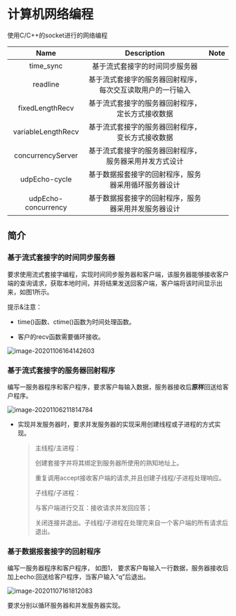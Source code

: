 # 计算机网络编程

使用C/C++的socket进行的网络编程

|        Name         |                        Description                         | Note |
| :-----------------: | :--------------------------------------------------------: | :--: |
|      time_sync      |               基于流式套接字的时间同步服务器               |      |
|      readline       | 基于流式套接字的服务器回射程序，每次交互读取用户的一行输入 |      |
|   fixedLengthRecv   |      基于流式套接字的服务器回射程序，定长方式接收数据      |      |
| variableLengthRecv  |      基于流式套接字的服务器回射程序，变长方式接收数据      |      |
|  concurrencyServer  |   基于流式套接字的服务器回射程序，服务器采用并发方式设计   |      |
|    udpEcho-cycle    |    基于数据报套接字的回射程序，服务器采用循环服务器设计    |      |
| udpEcho-concurrency |    基于数据报套接字的回射程序，服务器采用并发服务器设计    |      |

## 简介

### 基于流式套接字的时间同步服务器

要求使用流式套接字编程，实现时间同步服务器和客户端，该服务器能够接收客户端的查询请求，获取本地时间，并将结果发送回客户端，客户端将该时间显示出来，如图1所示。

提示&注意：

+  time()函数、ctime()函数为时间处理函数。

+ 客户的recv函数需要循环接收。

![image-20201106164142603](https://gitee.com/yubinCloud/my-imgs-repo/raw/main/img/image-20201106164142603.png)

### 基于流式套接字的服务器回射程序

编写一服务器程序和客户程序，要求客户每输入数据，服务器接收后**原样**回送给客户程序。

![image-20201106211814784](https://gitee.com/yubinCloud/my-imgs-repo/raw/main/img/image-20201106211814784.png)

+ 实现并发服务器时，要求并发服务器的实现采用创建线程或子进程的方式实现。

  >  主线程/主进程：
  >
  > 创建套接字并将其绑定到服务器所使用的熟知地址上。
  >
  > 重复调用accept接收客户端的请求,并且创建子线程/子进程处理响应。
  >
  > 子线程/子进程：
  >
  > 与客户端进行交互：接收请求并发回应答；
  >
  > 关闭连接并退出。子线程/子进程在处理完来自一个客户端的所有请求后退出。

### 基于数据报套接字的回射程序

编写一服务器程序和客户程序， 如图1， 要求客户每输入一行数据，服务器接收后加上echo:回送给客户程序，当客户输入“q”后退出。  

![image-20201107161812083](https://gitee.com/yubinCloud/my-imgs-repo/raw/main/img/image-20201107161812083.png)

要求分别以循环服务器和并发服务器实现。  
